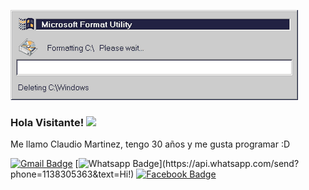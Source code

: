 ![Format](https://github.com/claudevdhrock/claudevdhrock/blob/master/img/unnamed.gif)

### Hola Visitante! <img src="https://raw.githubusercontent.com/iampavangandhi/iampavangandhi/master/gifs/Hi.gif" width="30px"></h2>

Me llamo Claudio Martinez, tengo 30 años y me gusta programar  :D

[![Gmail Badge](https://img.shields.io/badge/-Gmail-c14438?style=flat-square&logo=Gmail&logoColor=white&link=mailto:claude.vdh.rock@gmail.com)](mailto:claude.vdh.rock@gmail.com)
[![Whatsapp Badge](https://img.shields.io/badge/-Whatsapp-4CA143?style=flat-square&labelColor=4CA143&logo=whatsapp&logoColor=white&link=https://api.whatsapp.com/send?phone=1138305363&text=Hi!)](https://api.whatsapp.com/send?phone=1138305363&text=Hi!)
[![Facebook Badge](https://img.shields.io/badge/-Facebook-3b5998?style=flat-square&labelColor=3b5998&logo=facebook&logoColor=white&link=https://www.facebook.com/claudiomartinezVDH/)](https://www.facebook.com/claudiomartinezVDH)

